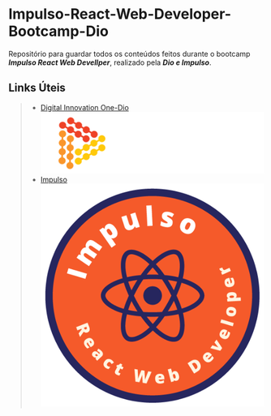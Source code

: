 # Impulso-React-Web-Developer-Bootcamp-Dio
Repositório para guardar todos os conteúdos feitos durante o bootcamp ***Impulso React Web Devellper***, realizado pela ***Dio e Impulso***.

## Links Úteis
> - [Digital Innovation One-Dio](https://web.digitalinnovation.one/home)<br>
![Dio](images/dio-white.png "Dio")
> - [Impulso](https://impulso.network/)
![Impulso](images/impulso.png "Impulso")

